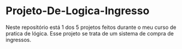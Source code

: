 # Projeto-De-Logica-Ingresso
Neste repositório está 1 dos 5 projetos feitos durante o meu curso de pratica de lógica. Esse projeto se trata de um sistema de compra de ingressos.
